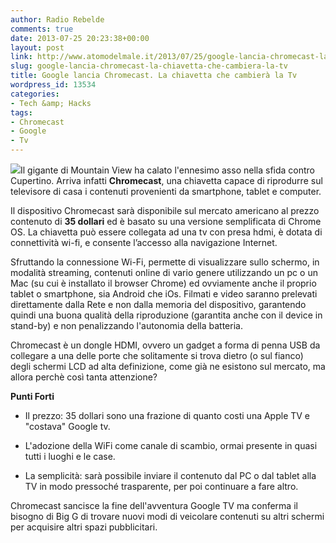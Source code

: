 ```yaml
---
author: Radio Rebelde
comments: true
date: 2013-07-25 20:23:38+00:00
layout: post
link: http://www.atomodelmale.it/2013/07/25/google-lancia-chromecast-la-chiavetta-che-cambiera-la-tv/
slug: google-lancia-chromecast-la-chiavetta-che-cambiera-la-tv
title: Google lancia Chromecast. La chiavetta che cambierà la Tv
wordpress_id: 13534
categories:
- Tech &amp; Hacks
tags:
- Chromecast
- Google
- Tv
---
```


![](http://www.atomodelmale.it/wp-content/uploads/2013/07/chromecast_dongle-1-300x199.jpg)Il gigante di Mountain View ha calato l'ennesimo asso nella sfida contro Cupertino. Arriva infatti **Chromecast**, una chiavetta capace di riprodurre sul televisore di casa i contenuti provenienti da smartphone, tablet e computer.

Il dispositivo Chromecast sarà disponibile sul mercato americano al prezzo contenuto di **35 dollari** ed è basato su una versione semplificata di Chrome OS. La chiavetta può essere collegata ad una tv con presa hdmi, è dotata di connettività wi-fi, e consente l’accesso alla navigazione Internet.

Sfruttando la connessione Wi-Fi, permette di visualizzare sullo schermo, in modalità streaming, contenuti online di vario genere utilizzando un pc o un Mac (su cui è installato il browser Chrome) ed ovviamente anche il proprio tablet o smartphone, sia Android che iOs. Filmati e video saranno prelevati direttamente dalla Rete e non dalla memoria del dispositivo, garantendo quindi una buona qualità della riproduzione (garantita anche con il device in stand-by) e non penalizzando l'autonomia della batteria.



Chromecast è un dongle HDMI, ovvero un gadget a forma di penna USB da collegare a una delle porte che solitamente si trova dietro (o sul fianco) degli schermi LCD ad alta definizione, come già ne esistono sul mercato, ma allora perchè così tanta attenzione?

**Punti Forti**



	
  * Il prezzo: 35 dollari sono una frazione di quanto costi una Apple TV e "costava" Google tv.

	
  * L'adozione della WiFi come canale di scambio, ormai presente in quasi tutti i luoghi e le case.

	
  * La semplicità: sarà possibile inviare il contenuto dal PC o dal tablet alla TV in modo pressoché trasparente, per poi continuare a fare altro.


Chromecast sancisce la fine dell'avventura Google TV ma conferma il bisogno di Big G di trovare nuovi modi di veicolare contenuti su altri schermi per acquisire altri spazi pubblicitari.
